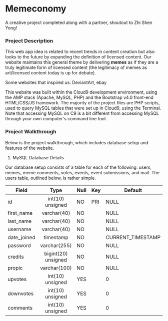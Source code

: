 # Memeconomy
A creative project completed along with a partner, shoutout to Zhi Shen Yong!

### Project Description
This web app idea is related to recent trends in content creation but also looks to the future by expanding the definition of licensed content. Our website maintains this general theme by delivering **memes** as if they are a truly legitimate 
form of licensed content (the legitimacy of memes as art/licensed content today is up for debate). 

Some websites that inspired us: DeviantArt, ebay

This website was built within the Cloud9 development environment, using the AMP stack (Apache, MySQL, PHP) and the Bootstrap v4.0 front-end HTML/CSS/JS framework. The majority of the project files are PHP scripts, used to query MySQL tables that were set up in Cloud9, using the Terminal. Note that accessing MySQL on C9 is a bit different from accessing MySQL through your own computer's command line tool. 

### Project Walkthrough

Below is the project walkthrough, which includes database setup and features of the website.

1. MySQL Database Details

Our database setup consists of a table for each of the following: users, memes, meme comments, votes, events, event submissions, and mail. The users table, outlined below, is rather simple. 


| Field       | Type                | Null | Key | Default           | Extra          |
| ------------|:-------------------:|------|-----|-------------------|----------------|
| id          | int(10) unsigned    | NO   | PRI | NULL              | auto_increment |
| first_name  | varchar(40)         | NO   |     | NULL              |                |
| last_name   | varchar(40)         | NO   |     | NULL              |                |
| username    | varchar(40)         | NO   |     | NULL              |                |
| date_joined | timestamp           | NO   |     | CURRENT_TIMESTAMP |                |
| password    | varchar(255)        | NO   |     | NULL              |                |
| credits     | bigint(20) unsigned | NO   |     | NULL              |                |
| propic      | varchar(100)        | NO   |     | NULL              |                |
| upvotes     | int(10) unsigned    | YES  |     | 0                 |                |
| downvotes   | int(10) unsigned    | YES  |     | 0                 |                |
| comments    | int(10) unsigned    | YES  |     | 0                 |                |






